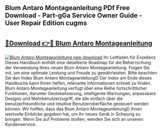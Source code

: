 ## Blum Antaro Montageanleitung PDf Free Download - Part-gGa Service Owner Guide - User Repair Edition cugms

# <h2><a href="http://df7bpof.blite.top/?on=Blum+Antaro+Montageanleitung">🔗Download 👉🔴 Blum Antaro Montageanleitung</a></h2>

[![Blum Antaro Montageanleitung new download](https://i.imgur.com/lujVjoI.png)](http://df7bpof.blite.top/?on=Blum+Antaro+Montageanleitung)
Ihr Leitfaden für Exzellenz Dieses Handbuch enthält eine detaillierte Roadmap für die Beherrschung der Verwendung Ihres neuen Blum Antaro Montageanleitung. Folgen Sie mit, um eine optimale Leistung und Freude zu gewährleisten. Bitte beachten Sie den Index Blum Antaro MontageanleitungD Der Index am Ende dieses Handbuchs kann Ihnen helfen, relevante Informationen schnell zu finden. Blum Antaro Montageanleitung verfügt über eine Reihe fortschrittlicher Funktionen, darunter Geolokalisierung, intelligente Warnungen, anpassbare Designs und Mehrbenutzerzugriff, die alle einfach über die benutzerfreundliche und intuitive Benutzeroberfläche gesteuert werden können. Wir hoffen, dass das Blum Antaro MontageanleitungD Ihnen wertvolle Einblicke gegeben hat, um Ihr neues Gerät in Schwung zu bringen. Wenn Sie auf Probleme stoßen, wenden Sie sich an unseren Kundenservice.
